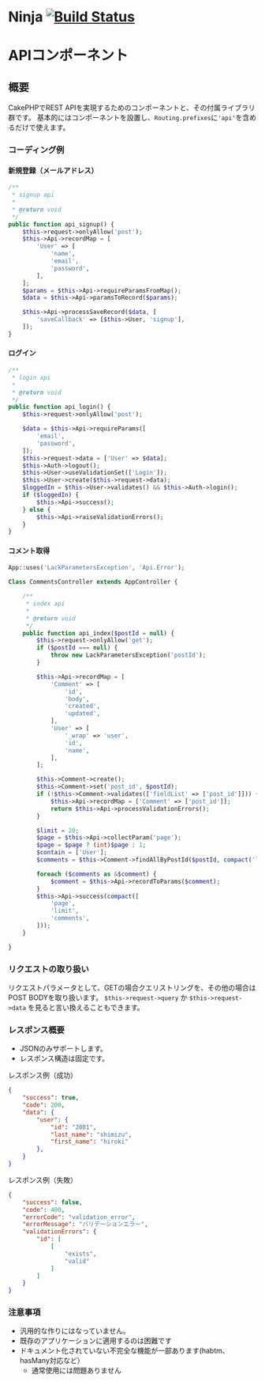 # Ninja [![Build Status](https://secure.travis-ci.org/hiromi2424/api.png?branch=master)](http://travis-ci.org/hiromi2424/api)

# APIコンポーネント

## 概要

CakePHPでREST APIを実現するためのコンポーネントと、その付属ライブラリ群です。
基本的にはコンポーネントを設置し、`Routing.prefixes`に`'api'`を含めるだけで使えます。

### コーディング例

#### 新規登録（メールアドレス）

```php
/**
 * signup api
 *
 * @return void
 */
public function api_signup() {
	$this->request->onlyAllow('post');
	$this->Api->recordMap = [
		'User' => [
			'name',
			'email',
			'password',
		],
	];
	$params = $this->Api->requireParamsFromMap();
	$data = $this->Api->paramsToRecord($params);

	$this->Api->processSaveRecord($data, [
		'saveCallback' => [$this->User, 'signup'],
	]);
}
```

#### ログイン

```php
/**
 * login api
 *
 * @return void
 */
public function api_login() {
	$this->request->onlyAllow('post');

	$data = $this->Api->requireParams([
		'email',
		'password',
	]);
	$this->request->data = ['User' => $data];
	$this->Auth->logout();
	$this->User->useValidationSet(['Login']);
	$this->User->create($this->request->data);
	$loggedIn = $this->User->validates() && $this->Auth->login();
	if ($loggedIn) {
		$this->Api->success();
	} else {
		$this->Api->raiseValidationErrors();
	}
}
```

#### コメント取得

```php
App::uses('LackParametersException', 'Api.Error');

Class CommentsController extends AppController {

	/**
	 * index api
	 *
	 * @return void
	 */
	public function api_index($postId = null) {
		$this->request->onlyAllow('get');
		if ($postId === null) {
			throw new LackParametersException('postId');
		}

		$this->Api->recordMap = [
			'Comment' => [
				'id',
				'body',
				'created',
				'updated',
			],
			'User' => [
				'_wrap' => 'user',
				'id',
				'name',
			],
		];

		$this->Comment->create();
		$this->Comment->set('post_id', $postId);
		if (!$this->Comment->validates(['fieldList' => ['post_id']])) {
			$this->Api->recordMap = ['Comment' => ['post_id']];
			return $this->Api->processValidationErrors();
		}

		$limit = 20;
		$page = $this->Api->collectParam('page');
		$page = $page ? (int)$page : 1;
		$contain = ['User'];
		$comments = $this->Comment->findAllByPostId($postId, compact('limit', 'page', 'contain'));

		foreach ($comments as &$comment) {
			$comment = $this->Api->recordToParams($comment);
		}
		$this->Api->success(compact([
			'page',
			'limit',
			'comments',
		]));
	}

}
```

### リクエストの取り扱い

リクエストパラメータとして、GETの場合クエリストリングを、その他の場合はPOST BODYを取り扱います。
`$this->request->query` か `$this->request->data` を見ると言い換えることもできます。

### レスポンス概要

- JSONのみサポートします。
- レスポンス構造は固定です。

レスポンス例（成功）

```json
{
    "success": true,
    "code": 200,
    "data": {
        "user": {
            "id": "2081",
            "last_name": "shimizu",
            "first_name": "hiroki"
        },
    }
}
```

レスポンス例（失敗）

```json
{
    "success": false,
    "code": 400,
    "errorCode": "validation_error",
    "errorMessage": "バリデーションエラー",
    "validationErrors": {
        "id": [
            [
                "exists",
                "valid"
            ]
        ]
    }
}
```

### 注意事項

- 汎用的な作りにはなっていません。
- 既存のアプリケーションに適用するのは困難です
- ドキュメント化されていない不完全な機能が一部あります(habtm、hasMany対応など）
	- 通常使用には問題ありません
